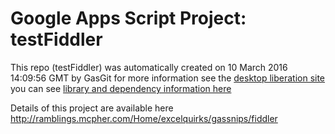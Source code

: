 # Google Apps Script Project: testFiddler
This repo (testFiddler) was automatically created on 10 March 2016 14:09:56 GMT by GasGit
for more information see the [desktop liberation site](http://ramblings.mcpher.com/Home/excelquirks/drivesdk/gettinggithubready "desktop liberation")
you can see [library and dependency information here](dependencies.md)

Details of this project are available here http://ramblings.mcpher.com/Home/excelquirks/gassnips/fiddler
